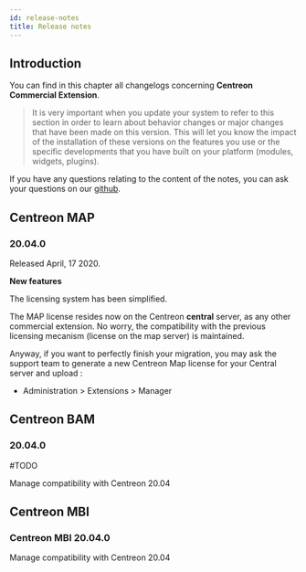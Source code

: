 ```yaml
---
id: release-notes
title: Release notes
---
```


## Introduction

You can find in this chapter all changelogs concerning **Centreon Commercial Extension**.

> It is very important when you update your system to refer to this section in
> order to learn about behavior changes or major changes that have been made on
> this version. This will let you know the impact of the installation of these
> versions on the features you use or the specific developments that you have
> built on your platform (modules, widgets, plugins).

If you have any questions relating to the content of the notes, you can ask your
questions on our [github](https://github.com/centreon/centreon).

## Centreon MAP

### 20.04.0

Released April, 17 2020.

**New features**

The licensing system has been simplified.

The MAP license resides now on the Centreon **central** server, as any other
commercial extension. No worry, the compatibility with the previous licensing
mecanism (license on the map server) is maintained.

Anyway, if you want to perfectly finish your migration, you may ask the support
team to generate a new Centreon Map license for your Central server and upload :

  - Administration > Extensions > Manager


## Centreon BAM

### 20.04.0

#TODO 

Manage compatibility with Centreon 20.04

## Centreon MBI

### Centreon MBI 20.04.0

Manage compatibility with Centreon 20.04